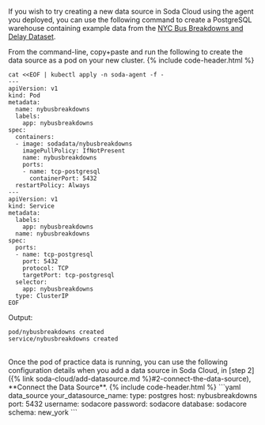 If you wish to try creating a new data source in Soda Cloud using the agent you deployed, you can use the following command to create a PostgreSQL warehouse containing example data from the <a href="https://data.cityofnewyork.us/Transportation/Bus-Breakdown-and-Delays/ez4e-fazm" target="_blank">NYC Bus Breakdowns and Delay Dataset</a>.

From the command-line, copy+paste and run the following to create the data source as a pod on your new cluster.
{% include code-header.html %}
```shell
cat <<EOF | kubectl apply -n soda-agent -f -
---
apiVersion: v1
kind: Pod
metadata:
  name: nybusbreakdowns
  labels:
    app: nybusbreakdowns
spec:
  containers:
  - image: sodadata/nybusbreakdowns
    imagePullPolicy: IfNotPresent
    name: nybusbreakdowns
    ports:
    - name: tcp-postgresql
      containerPort: 5432
  restartPolicy: Always
---
apiVersion: v1
kind: Service
metadata:
  labels:
    app: nybusbreakdowns
  name: nybusbreakdowns
spec:
  ports:
  - name: tcp-postgresql
    port: 5432
    protocol: TCP
    targetPort: tcp-postgresql
  selector:
    app: nybusbreakdowns
  type: ClusterIP
EOF
```
Output:
```shell
pod/nybusbreakdowns created
service/nybusbreakdowns created
```

<br />
Once the pod of practice data is running, you can use the following configuration details when you add a data source in Soda Cloud, in [step 2]({% link soda-cloud/add-datasource.md %}#2-connect-the-data-source), **Connect the Data Source**.
{% include code-header.html %}
```yaml 
data_source your_datasource_name:
  type: postgres
  host: nybusbreakdowns
  port: 5432
  username: sodacore
  password: sodacore
  database: sodacore
  schema: new_york
```
